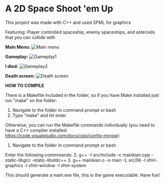# A 2D Space Shoot 'em Up

This project was made with C++ and used SFML for graphics

Featuring: Player controlled spaceship, enemy spaceships, and asteroids that you can collide with

**Main Menu:**
![Main menu](https://github.com/Xiaoyu42tan/Space-Shootemup/assets/114973467/ec99d4f3-e07e-4fd1-b70c-6716d8b1f74a)

**Gameplay:**
![Gameplay1](https://github.com/Xiaoyu42tan/Space-Shootemup/assets/114973467/45276581-dd16-409c-8645-5f3667be094c)

**I died:**
![Gameplay2](https://github.com/Xiaoyu42tan/Space-Shootemup/assets/114973467/077d8e9a-5125-476b-9a31-e170c54a66e9)

**Death screen:**
![Death screen](https://github.com/Xiaoyu42tan/Space-Shootemup/assets/114973467/3613c33b-b096-4e39-bd9d-5db896c6b994)

**HOW TO COMPILE**

There is a Makefile included in the folder, so if you have Make installed just run "make" on the folder:
1. Navigate to the folder in command prompt or bash
2. Type "make" and hit enter

Otherwise, you can run the Makefile commands individually (you need to have a C++ compiler installed: https://code.visualstudio.com/docs/cpp/config-mingw):
1. Navigate to the folder in command prompt or bash

Enter the following commmands:
2. g++ -I src/include -c mainkian.cpp -static-libgcc -static-libstdc++
3. g++ mainkian.o -o main -L src/lib -l sfml-graphics -l sfml-window -l sfml-system

This should generate a main.exe file, this is the game executable. Have fun!





